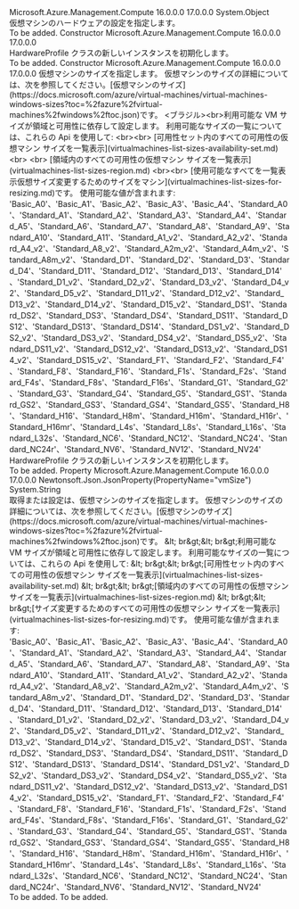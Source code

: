 <Type Name="HardwareProfile" FullName="Microsoft.Azure.Management.Compute.Models.HardwareProfile">
  <TypeSignature Language="C#" Value="public class HardwareProfile" />
  <TypeSignature Language="ILAsm" Value=".class public auto ansi beforefieldinit HardwareProfile extends System.Object" />
  <TypeSignature Language="DocId" Value="T:Microsoft.Azure.Management.Compute.Models.HardwareProfile" />
  <TypeSignature Language="VB.NET" Value="Public Class HardwareProfile" />
  <TypeSignature Language="F#" Value="type HardwareProfile = class" />
  <AssemblyInfo>
    <AssemblyName>Microsoft.Azure.Management.Compute</AssemblyName>
    <AssemblyVersion>16.0.0.0</AssemblyVersion>
    <AssemblyVersion>17.0.0.0</AssemblyVersion>
  </AssemblyInfo>
  <Base>
    <BaseTypeName>System.Object</BaseTypeName>
  </Base>
  <Interfaces />
  <Docs>
    <summary>
            仮想マシンのハードウェアの設定を指定します。
            </summary>
    <remarks>To be added.</remarks>
  </Docs>
  <Members>
    <Member MemberName=".ctor">
      <MemberSignature Language="C#" Value="public HardwareProfile ();" />
      <MemberSignature Language="ILAsm" Value=".method public hidebysig specialname rtspecialname instance void .ctor() cil managed" />
      <MemberSignature Language="DocId" Value="M:Microsoft.Azure.Management.Compute.Models.HardwareProfile.#ctor" />
      <MemberSignature Language="VB.NET" Value="Public Sub New ()" />
      <MemberType>Constructor</MemberType>
      <AssemblyInfo>
        <AssemblyName>Microsoft.Azure.Management.Compute</AssemblyName>
        <AssemblyVersion>16.0.0.0</AssemblyVersion>
        <AssemblyVersion>17.0.0.0</AssemblyVersion>
      </AssemblyInfo>
      <Parameters />
      <Docs>
        <summary>
            HardwareProfile クラスの新しいインスタンスを初期化します。
            </summary>
        <remarks>To be added.</remarks>
      </Docs>
    </Member>
    <Member MemberName=".ctor">
      <MemberSignature Language="C#" Value="public HardwareProfile (string vmSize = null);" />
      <MemberSignature Language="ILAsm" Value=".method public hidebysig specialname rtspecialname instance void .ctor(string vmSize) cil managed" />
      <MemberSignature Language="DocId" Value="M:Microsoft.Azure.Management.Compute.Models.HardwareProfile.#ctor(System.String)" />
      <MemberSignature Language="VB.NET" Value="Public Sub New (Optional vmSize As String = null)" />
      <MemberSignature Language="F#" Value="new Microsoft.Azure.Management.Compute.Models.HardwareProfile : string -&gt; Microsoft.Azure.Management.Compute.Models.HardwareProfile" Usage="new Microsoft.Azure.Management.Compute.Models.HardwareProfile vmSize" />
      <MemberType>Constructor</MemberType>
      <AssemblyInfo>
        <AssemblyName>Microsoft.Azure.Management.Compute</AssemblyName>
        <AssemblyVersion>16.0.0.0</AssemblyVersion>
        <AssemblyVersion>17.0.0.0</AssemblyVersion>
      </AssemblyInfo>
      <Parameters>
        <Parameter Name="vmSize" Type="System.String" />
      </Parameters>
      <Docs>
        <param name="vmSize">仮想マシンのサイズを指定します。 仮想マシンのサイズの詳細については、次を参照してください。[仮想マシンのサイズ](https://docs.microsoft.com/azure/virtual-machines/virtual-machines-windows-sizes?toc=%2fazure%2fvirtual-machines%2fwindows%2ftoc.json)です。
            &lt;ブラジル&gt;&lt;br&gt;利用可能な VM サイズが領域と可用性に依存して設定します。 利用可能なサイズの一覧については、これらの Api を使用して: &lt;br&gt;&lt;br&gt; [可用性セット内のすべての可用性の仮想マシン サイズを一覧表示](virtualmachines-list-sizes-availability-set.md) &lt;br&gt; &lt;br&gt; [領域内のすべての可用性の仮想マシン サイズを一覧表示](virtualmachines-list-sizes-region.md) &lt;br&gt;&lt;br&gt; [使用可能なすべてを一覧表示仮想サイズ変更するためのサイズをマシン](virtualmachines-list-sizes-for-resizing.md)です。 使用可能な値が含まれます: 'Basic_A0'、'Basic_A1'、'Basic_A2'、'Basic_A3'、'Basic_A4'、'Standard_A0'、'Standard_A1'、'Standard_A2'、'Standard_A3'、'Standard_A4'、'Standard_A5'、'Standard_A6'、'Standard_A7'、'Standard_A8'、'Standard_A9'、'Standard_A10'、'Standard_A11'、'Standard_A1_v2'、'Standard_A2_v2'、'Standard_A4_v2'、'Standard_A8_v2'、'Standard_A2m_v2'、'Standard_A4m_v2'、'Standard_A8m_v2'、'Standard_D1'、'Standard_D2'、'Standard_D3'、'Standard_D4'、'Standard_D11'、'Standard_D12'、'Standard_D13'、'Standard_D14'、'Standard_D1_v2'、'Standard_D2_v2'、'Standard_D3_v2'、'Standard_D4_v2'、'Standard_D5_v2'、'Standard_D11_v2'、'Standard_D12_v2'、'Standard_D13_v2'、'Standard_D14_v2'、'Standard_D15_v2'、'Standard_DS1'、'Standard_DS2'、'Standard_DS3'、'Standard_DS4'、'Standard_DS11'、'Standard_DS12'、'Standard_DS13'、'Standard_DS14'、'Standard_DS1_v2'、'Standard_DS2_v2'、'Standard_DS3_v2'、'Standard_DS4_v2'、'Standard_DS5_v2'、'Standard_DS11_v2'、'Standard_DS12_v2'、'Standard_DS13_v2'、'Standard_DS14_v2'、'Standard_DS15_v2'、'Standard_F1'、'Standard_F2'、'Standard_F4'、'Standard_F8'、'Standard_F16'、'Standard_F1s'、'Standard_F2s'、'Standard_F4s'、'Standard_F8s'、'Standard_F16s'、'Standard_G1'、'Standard_G2'、'Standard_G3'、'Standard_G4'、'Standard_G5'、'Standard_GS1'、'Standard_GS2'、'Standard_GS3'、'Standard_GS4'、'Standard_GS5'、'Standard_H8'、'Standard_H16'、'Standard_H8m'、'Standard_H16m'、'Standard_H16r'、'Standard_H16mr'、'Standard_L4s'、'Standard_L8s'、'Standard_L16s'、'Standard_L32s'、'Standard_NC6'、'Standard_NC12'、'Standard_NC24'、'Standard_NC24r'、'Standard_NV6'、'Standard_NV12'、'Standard_NV24'</param>
        <summary>
            HardwareProfile クラスの新しいインスタンスを初期化します。
            </summary>
        <remarks>To be added.</remarks>
      </Docs>
    </Member>
    <Member MemberName="VmSize">
      <MemberSignature Language="C#" Value="public string VmSize { get; set; }" />
      <MemberSignature Language="ILAsm" Value=".property instance string VmSize" />
      <MemberSignature Language="DocId" Value="P:Microsoft.Azure.Management.Compute.Models.HardwareProfile.VmSize" />
      <MemberSignature Language="VB.NET" Value="Public Property VmSize As String" />
      <MemberSignature Language="F#" Value="member this.VmSize : string with get, set" Usage="Microsoft.Azure.Management.Compute.Models.HardwareProfile.VmSize" />
      <MemberType>Property</MemberType>
      <AssemblyInfo>
        <AssemblyName>Microsoft.Azure.Management.Compute</AssemblyName>
        <AssemblyVersion>16.0.0.0</AssemblyVersion>
        <AssemblyVersion>17.0.0.0</AssemblyVersion>
      </AssemblyInfo>
      <Attributes>
        <Attribute>
          <AttributeName>Newtonsoft.Json.JsonProperty(PropertyName="vmSize")</AttributeName>
        </Attribute>
      </Attributes>
      <ReturnValue>
        <ReturnType>System.String</ReturnType>
      </ReturnValue>
      <Docs>
        <summary>
            取得または設定は、仮想マシンのサイズを指定します。 仮想マシンのサイズの詳細については、次を参照してください。[仮想マシンのサイズ](https://docs.microsoft.com/azure/virtual-machines/virtual-machines-windows-sizes?toc=%2fazure%2fvirtual-machines%2fwindows%2ftoc.json)です。
            &amp;lt; br&amp;gt;&amp;lt; br&amp;gt;利用可能な VM サイズが領域と可用性に依存して設定します。 利用可能なサイズの一覧については、これらの Api を使用して: &amp;lt; br&amp;gt;&amp;lt; br&amp;gt;[可用性セット内のすべての可用性の仮想マシン サイズを一覧表示](virtualmachines-list-sizes-availability-set.md) &amp;lt; br&amp;gt;&amp;lt; br&amp;gt;[領域内のすべての可用性の仮想マシン サイズを一覧表示](virtualmachines-list-sizes-region.md) &amp;lt; br&amp;gt;&amp;lt; br&amp;gt;[サイズ変更するためのすべての可用性の仮想マシン サイズを一覧表示](virtualmachines-list-sizes-for-resizing.md)です。 使用可能な値が含まれます: 'Basic_A0'、'Basic_A1'、'Basic_A2'、'Basic_A3'、'Basic_A4'、'Standard_A0'、'Standard_A1'、'Standard_A2'、'Standard_A3'、'Standard_A4'、'Standard_A5'、'Standard_A6'、'Standard_A7'、'Standard_A8'、'Standard_A9'、'Standard_A10'、'Standard_A11'、'Standard_A1_v2'、'Standard_A2_v2'、'Standard_A4_v2'、'Standard_A8_v2'、'Standard_A2m_v2'、'Standard_A4m_v2'、'Standard_A8m_v2'、'Standard_D1'、'Standard_D2'、'Standard_D3'、'Standard_D4'、'Standard_D11'、'Standard_D12'、'Standard_D13'、'Standard_D14'、'Standard_D1_v2'、'Standard_D2_v2'、'Standard_D3_v2'、'Standard_D4_v2'、'Standard_D5_v2'、'Standard_D11_v2'、'Standard_D12_v2'、'Standard_D13_v2'、'Standard_D14_v2'、'Standard_D15_v2'、'Standard_DS1'、'Standard_DS2'、'Standard_DS3'、'Standard_DS4'、'Standard_DS11'、'Standard_DS12'、'Standard_DS13'、'Standard_DS14'、'Standard_DS1_v2'、'Standard_DS2_v2'、'Standard_DS3_v2'、'Standard_DS4_v2'、'Standard_DS5_v2'、'Standard_DS11_v2'、'Standard_DS12_v2'、'Standard_DS13_v2'、'Standard_DS14_v2'、'Standard_DS15_v2'、'Standard_F1'、'Standard_F2'、'Standard_F4'、'Standard_F8'、'Standard_F16'、'Standard_F1s'、'Standard_F2s'、'Standard_F4s'、'Standard_F8s'、'Standard_F16s'、'Standard_G1'、'Standard_G2'、'Standard_G3'、'Standard_G4'、'Standard_G5'、'Standard_GS1'、'Standard_GS2'、'Standard_GS3'、'Standard_GS4'、'Standard_GS5'、'Standard_H8'、'Standard_H16'、'Standard_H8m'、'Standard_H16m'、'Standard_H16r'、'Standard_H16mr'、'Standard_L4s'、'Standard_L8s'、'Standard_L16s'、'Standard_L32s'、'Standard_NC6'、'Standard_NC12'、'Standard_NC24'、'Standard_NC24r'、'Standard_NV6'、'Standard_NV12'、'Standard_NV24'
            </summary>
        <value>To be added.</value>
        <remarks>To be added.</remarks>
      </Docs>
    </Member>
  </Members>
</Type>